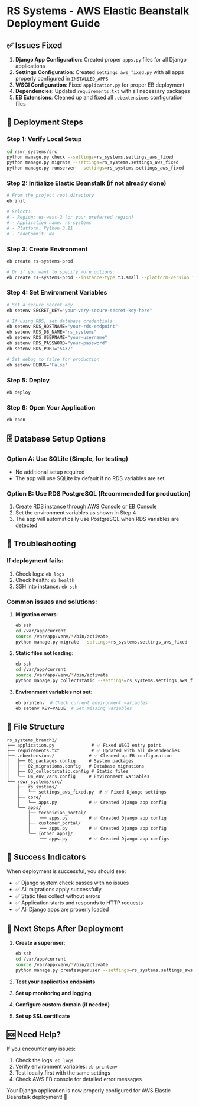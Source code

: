 # RS Systems - AWS Elastic Beanstalk Deployment Guide

## ✅ Issues Fixed

1. **Django App Configuration**: Created proper `apps.py` files for all Django applications
2. **Settings Configuration**: Created `settings_aws_fixed.py` with all apps properly configured in `INSTALLED_APPS`
3. **WSGI Configuration**: Fixed `application.py` for proper EB deployment
4. **Dependencies**: Updated `requirements.txt` with all necessary packages
5. **EB Extensions**: Cleaned up and fixed all `.ebextensions` configuration files

## 🚀 Deployment Steps

### Step 1: Verify Local Setup
```bash
cd rswr_systems/src
python manage.py check --settings=rs_systems.settings_aws_fixed
python manage.py migrate --settings=rs_systems.settings_aws_fixed
python manage.py runserver --settings=rs_systems.settings_aws_fixed
```

### Step 2: Initialize Elastic Beanstalk (if not already done)
```bash
# From the project root directory
eb init

# Select:
# - Region: us-west-2 (or your preferred region)
# - Application name: rs-systems
# - Platform: Python 3.11
# - CodeCommit: No
```

### Step 3: Create Environment
```bash
eb create rs-systems-prod

# Or if you want to specify more options:
eb create rs-systems-prod --instance-type t3.small --platform-version "3.11"
```

### Step 4: Set Environment Variables
```bash
# Set a secure secret key
eb setenv SECRET_KEY="your-very-secure-secret-key-here"

# If using RDS, set database credentials
eb setenv RDS_HOSTNAME="your-rds-endpoint"
eb setenv RDS_DB_NAME="rs_systems"
eb setenv RDS_USERNAME="your-username"
eb setenv RDS_PASSWORD="your-password"
eb setenv RDS_PORT="5432"

# Set debug to false for production
eb setenv DEBUG="False"
```

### Step 5: Deploy
```bash
eb deploy
```

### Step 6: Open Your Application
```bash
eb open
```

## 🗄️ Database Setup Options

### Option A: Use SQLite (Simple, for testing)
- No additional setup required
- The app will use SQLite by default if no RDS variables are set

### Option B: Use RDS PostgreSQL (Recommended for production)
1. Create RDS instance through AWS Console or EB Console
2. Set the environment variables as shown in Step 4
3. The app will automatically use PostgreSQL when RDS variables are detected

## 🔧 Troubleshooting

### If deployment fails:
1. Check logs: `eb logs`
2. Check health: `eb health`
3. SSH into instance: `eb ssh`

### Common issues and solutions:

1. **Migration errors**: 
   ```bash
   eb ssh
   cd /var/app/current
   source /var/app/venv/*/bin/activate
   python manage.py migrate --settings=rs_systems.settings_aws_fixed
   ```

2. **Static files not loading**:
   ```bash
   eb ssh
   cd /var/app/current
   source /var/app/venv/*/bin/activate
   python manage.py collectstatic --settings=rs_systems.settings_aws_fixed --noinput
   ```

3. **Environment variables not set**:
   ```bash
   eb printenv  # Check current environment variables
   eb setenv KEY=VALUE  # Set missing variables
   ```

## 📁 File Structure
```
rs_systems_branch2/
├── application.py              # ✅ Fixed WSGI entry point
├── requirements.txt            # ✅ Updated with all dependencies
├── .ebextensions/             # ✅ Cleaned up EB configuration
│   ├── 01_packages.config     # System packages
│   ├── 02_migrations.config   # Database migrations
│   ├── 03_collectstatic.config # Static files
│   └── 04_env_vars.config     # Environment variables
└── rswr_systems/src/
    ├── rs_systems/
    │   └── settings_aws_fixed.py  # ✅ Fixed Django settings
    ├── core/
    │   └── apps.py            # ✅ Created Django app config
    └── apps/
        ├── technician_portal/
        │   └── apps.py        # ✅ Created Django app config
        ├── customer_portal/
        │   └── apps.py        # ✅ Created Django app config
        └── [other apps]/
            └── apps.py        # ✅ Created Django app configs
```

## 🎉 Success Indicators

When deployment is successful, you should see:
- ✅ Django system check passes with no issues
- ✅ All migrations apply successfully
- ✅ Static files collect without errors
- ✅ Application starts and responds to HTTP requests
- ✅ All Django apps are properly loaded

## 🔄 Next Steps After Deployment

1. **Create a superuser**:
   ```bash
   eb ssh
   cd /var/app/current
   source /var/app/venv/*/bin/activate
   python manage.py createsuperuser --settings=rs_systems.settings_aws_fixed
   ```

2. **Test your application endpoints**
3. **Set up monitoring and logging**
4. **Configure custom domain (if needed)**
5. **Set up SSL certificate**

## 🆘 Need Help?

If you encounter any issues:
1. Check the logs: `eb logs`
2. Verify environment variables: `eb printenv`
3. Test locally first with the same settings
4. Check AWS EB console for detailed error messages

Your Django application is now properly configured for AWS Elastic Beanstalk deployment! 🚀 